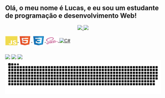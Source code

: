 ## Olá, o meu nome é Lucas, e eu sou um estudante de programação e desenvolvimento Web!

<div align="center">
  <a href="https://github.com/LucasBonato">
  <img height="165em" src="https://github-readme-stats.vercel.app/api?username=LucasBonato&show_icons=true&theme=midnight-purple&include_all_commits=true&count_private=true"/>
  <img height="165em" src="https://github-readme-stats.vercel.app/api/top-langs/?username=LucasBonato&layout=compact&langs_count=7&theme=midnight-purple"/>
</div>
<div style="display: inline_block"><br>
  <img align="center" alt="JavaScript" height="30" width="40" src="https://raw.githubusercontent.com/devicons/devicon/master/icons/javascript/javascript-plain.svg">
  <img align="center" alt="HTML" height="30" width="40" src="https://raw.githubusercontent.com/devicons/devicon/master/icons/html5/html5-original.svg">
  <img align="center" alt="CSS" height="30" width="40" src="https://raw.githubusercontent.com/devicons/devicon/master/icons/css3/css3-original.svg">
  <img align="center" alt="Sass" height="30" width="40" src="https://github.com/devicons/devicon/blob/v2.15.1/icons/sass/sass-original.svg">
  <img align="center" alt="C#" height="30" width="40" src="https://cdn.jsdelivr.net/gh/devicons/devicon/icons/csharp/csharp-original.svg">
</div>
  
##
  
<div>
  <a href="https://www.youtube.com/channel/UCWzcke169W-WLFupc0vsvBg" target="_blank"><img src="https://img.shields.io/badge/YouTube-FF0000?style=for-the-badge&logo=youtube&logoColor=white" target="_blank"></a>
  <a href="https://www.instagram.com/_lucas_prz/" target="_blank"><img src="https://img.shields.io/badge/-Instagram-%23E4405F?style=for-the-badge&logo=instagram&logoColor=white" target="_blank"></a>
  <a href = "lucas.perez.bonato@gmail.com"><img src="https://img.shields.io/badge/-Gmail-%23333?style=for-the-badge&logo=gmail&logoColor=white" target="_blank"></a> 

<picture>
  <source media="(prefers-color-scheme: dark)" srcset="github-snake-dark.svg" />
  <source media="(prefers-color-scheme: light)" srcset="github-snake.svg" />
  <img src="https://raw.githubusercontent.com/LucasBonato/LucasBonato/output/github-contribution-grid-snake.svg">
</picture>
  
</div>
